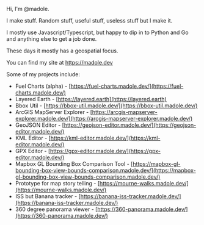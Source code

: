 Hi, I'm @madole. 

I make stuff. Random stuff, useful stuff, useless stuff but I make it.

I mostly use Javascript/Typescript, but happy to dip in to Python and Go 
and anything else to get a job done.

These days it mostly has a geospatial focus.

You can find my site at https://madole.dev

Some of my projects include:

- Fuel Charts (alpha) - [https://fuel-charts.madole.dev/](https://fuel-charts.madole.dev/)
- Layered Earth - [https://layered.earth](https://layered.earth)
- Bbox Util - [https://bbox-util.madole.dev/](https://bbox-util.madole.dev/)
- ArcGIS MapServer Explorer - [https://arcgis-mapserver-explorer.madole.dev/](https://arcgis-mapserver-explorer.madole.dev/)
- GeoJSON Editor - [https://geojson-editor.madole.dev/](https://geojson-editor.madole.dev/)
- KML Editor - [https://kml-editor.madole.dev/](https://kml-editor.madole.dev/)
- GPX Editor - [https://gpx-editor.madole.dev/](https://gpx-editor.madole.dev/)
- Mapbox GL Bounding Box Comparison Tool - [https://mapbox-gl-bounding-box-view-bounds-comparison.madole.dev/](https://mapbox-gl-bounding-box-view-bounds-comparison.madole.dev/)
- Prototype for map story telling - [https://mourne-walks.madole.dev/](https://mourne-walks.madole.dev/)
- ISS but Banana tracker - [https://banana-iss-tracker.madole.dev/](https://banana-iss-tracker.madole.dev/)
- 360 degree panorama viewer - [https://360-panorama.madole.dev/](https://360-panorama.madole.dev/)
